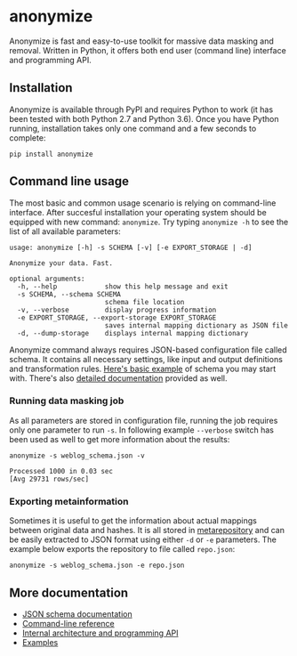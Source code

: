 # anonymize

Anonymize is fast and easy-to-use toolkit for massive data masking and removal. Written in Python, it offers both end user (command line) interface and programming API.

## Installation

Anonymize is available through PyPI and requires Python to work (it has been tested with both Python 2.7 and Python 3.6). Once you have Python running,  installation takes only one command and a few seconds to complete:

```
pip install anonymize
```

## Command line usage

The most basic and common usage scenario is relying on command-line interface. After succesful installation your operating system should be equipped with new command: `anonymize`. Try typing `anonymize -h` to see the list of all available parameters:

```
usage: anonymize [-h] -s SCHEMA [-v] [-e EXPORT_STORAGE | -d]

Anonymize your data. Fast.

optional arguments:
  -h, --help            show this help message and exit
  -s SCHEMA, --schema SCHEMA
                        schema file location
  -v, --verbose         display progress information
  -e EXPORT_STORAGE, --export-storage EXPORT_STORAGE
                        saves internal mapping dictionary as JSON file
  -d, --dump-storage    displays internal mapping dictionary
```
Anonymize command always requires JSON-based configuration file called schema. It contains all necessary settings, like input and output definitions and transformation rules. [Here's basic example](https://raw.githubusercontent.com/MichalZylinski/anonymize/master/examples/weblog/weblog_schema.json) of schema you may start with. There's also [detailed documentation](/docs/schema_reference.md) provided as well.

### Running data masking job

As all parameters are stored in configuration file, running the job requires only one parameter to run `-s`. In following example `--verbose` switch has been used as well to get more information about the results:
```
anonymize -s weblog_schema.json -v

Processed 1000 in 0.03 sec
[Avg 29731 rows/sec]
```

### Exporting metainformation
Sometimes it is useful to get the information about actual mappings between original data and hashes. It is all stored in [metarepository](/docs/architecture.md) and can be easily extracted to JSON format using either `-d` or `-e` parameters. The example below exports the repository to file called `repo.json`:

```
anonymize -s weblog_schema.json -e repo.json
```


## More documentation

* [JSON schema documentation](/docs/schema_reference.md)
* [Command-line reference](/docs/cli_reference.md)
* [Internal architecture and programming API](/docs/architecture.md)
* [Examples](/examples/)

